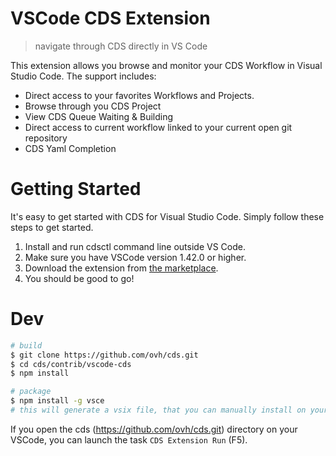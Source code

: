 # VSCode CDS Extension

> navigate through CDS directly in VS Code

This extension allows you browse and monitor your CDS Workflow in Visual Studio Code. The support includes:

- Direct access to your favorites Workflows and Projects.
- Browse through you CDS Project
- View CDS Queue Waiting & Building
- Direct access to current workflow linked to your current open git repository
- CDS Yaml Completion

# Getting Started

It's easy to get started with CDS for Visual Studio Code. Simply follow these steps to get started.

1. Install and run cdsctl command line outside VS Code.
1. Make sure you have VSCode version 1.42.0 or higher.
1. Download the extension from [the marketplace](https://marketplace.visualstudio.com/vscode).
1. You should be good to go!


# Dev


``` bash
# build
$ git clone https://github.com/ovh/cds.git
$ cd cds/contrib/vscode-cds
$ npm install

# package
$ npm install -g vsce
# this will generate a vsix file, that you can manually install on your vscode
```

If you open the cds (https://github.com/ovh/cds.git) directory on your VSCode, you can launch the task `CDS Extension Run` (F5).